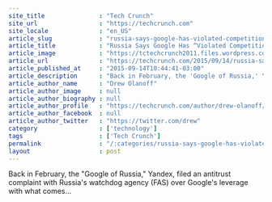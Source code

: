 ```yaml
---
site_title               : "Tech Crunch"
site_url                 : "https://techcrunch.com"
site_locale              : "en_US"
article_slug             : "russia-says-google-has-violated-competition-rules-with-android-yandex-stock-jumps"
article_title            : "Russia Says Google Has “Violated Competition Rules” With Android, Yandex Stock Jumps"
article_image            : "https://tctechcrunch2011.files.wordpress.com/2015/09/screen-shot-2015-09-14-at-10-37-02-am.png?w=764&h=400&crop=1"
article_url              : "https://techcrunch.com/2015/09/14/russia-says-google-has-violated-competition-rules-with-android-yandex-stock-jumps/"
article_published_at     : "2015-09-14T10:44:41-03:00"
article_description      : "Back in February, the 'Google of Russia,' Yandex, filed an antitrust complaint with Russia's watchdog agency (FAS) over Google's leverage with what comes..."
article_author_name      : "Drew Olanoff"
article_author_image     : null
article_author_biography : null
article_author_profile   : "https://techcrunch.com/author/drew-olanoff/"
article_author_facebook  : null
article_author_twitter   : "https://twitter.com/drew"
category                 : ['technology']
tags                     : ['Tech Crunch']
permalink                : "/:categories/russia-says-google-has-violated-competition-rules-with-android-yandex-stock-jumps/"
layout                   : post
---
```


Back in February, the "Google of Russia," Yandex, filed an antitrust complaint with Russia's watchdog agency (FAS) over Google's leverage with what comes...
